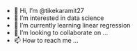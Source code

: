 - 👋 Hi, I’m @tikekaramit27
- 👀 I’m interested in data science
- 🌱 I’m currently learning linear regression
- 💞️ I’m looking to collaborate on ...
- 📫 How to reach me ...

<!---
tikekaramit27/tikekaramit27 is a ✨ special ✨ repository because its `README.md` (this file) appears on your GitHub profile.
You can click the Preview link to take a look at your changes.
--->
